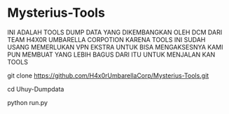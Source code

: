 # Mysterius-Tools
INI ADALAH TOOLS DUMP DATA YANG DIKEMBANGKAN OLEH DCM DARI TEAM
H4X0R UMBARELLA CORPOTION KARENA TOOLS INI SUDAH USANG MEMERLUKAN 
VPN EKSTRA UNTUK BISA MENGAKSESNYA 
KAMI PUN MEMBUAT YANG LEBIH BAGUS DARI ITU
UNTUK MENJALAN KAN TOOLS

git clone https://github.com/H4x0rUmbarellaCorp/Mysterius-Tools.git

cd Uhuy-Dumpdata

python run.py
